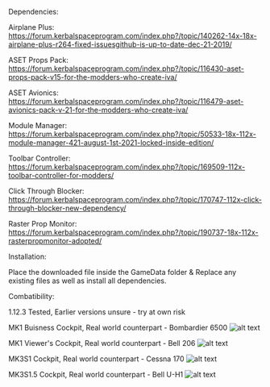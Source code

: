 Dependencies:

Airplane Plus: https://forum.kerbalspaceprogram.com/index.php?/topic/140262-14x-18x-airplane-plus-r264-fixed-issuesgithub-is-up-to-date-dec-21-2019/

ASET Props Pack: https://forum.kerbalspaceprogram.com/index.php?/topic/116430-aset-props-pack-v15-for-the-modders-who-create-iva/

ASET Avionics: https://forum.kerbalspaceprogram.com/index.php?/topic/116479-aset-avionics-pack-v-21-for-the-modders-who-create-iva/

Module Manager: https://forum.kerbalspaceprogram.com/index.php?/topic/50533-18x-112x-module-manager-421-august-1st-2021-locked-inside-edition/

Toolbar Controller: https://forum.kerbalspaceprogram.com/index.php?/topic/169509-112x-toolbar-controller-for-modders/

Click Through Blocker: https://forum.kerbalspaceprogram.com/index.php?/topic/170747-112x-click-through-blocker-new-dependency/

Raster Prop Monitor: https://forum.kerbalspaceprogram.com/index.php?/topic/190737-18x-112x-rasterpropmonitor-adopted/ ⠀ ⠀ ⠀ ⠀ ⠀ ⠀ ⠀ ⠀ ⠀ ⠀ 

Installation:

Place the downloaded file inside the GameData folder & Replace any existing files as well as install all dependencies.

Combatibility:

1.12.3 Tested, Earlier versions unsure - try at own risk


MK1 Buisness Cockpit, Real world counterpart - Bombardier 6500
![alt text](https://i.imgur.com/XBcKHPB.png)

MK1 Viewer's Cockpit, Real world counterpart - Bell 206
![alt text](https://i.imgur.com/4qWP5yT.png)

MK3S1 Cockpit, Real world counterpart - Cessna 170
![alt text](https://i.imgur.com/FVce4eP.png)

MK3S1.5 Cockpit, Real world counterpart - Bell U-H1
![alt text](https://i.imgur.com/4mBVFhR.png)
